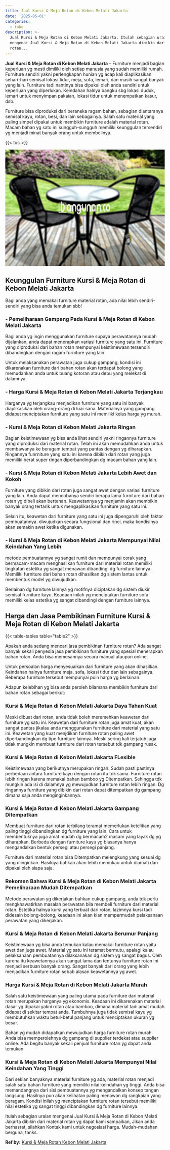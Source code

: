 ```yaml
---
title: Jual Kursi & Meja Rotan di Kebon Melati Jakarta
date: '2025-05-01'
categories:
  - toko
description: >-
  Jual Kursi & Meja Rotan di Kebon Melati Jakarta. Itulah sebagian uraian
  mengenai Jual Kursi & Meja Rotan di Kebon Melati Jakarta dibikin dari material
  rotan...
---
```


**Jual Kursi & Meja Rotan di Kebon Melati Jakarta** – Furniture menjadi bagian keperluan yg mesti dimiliki oleh setiap manusia yang sudah memiliki rumah. Furniture sendiri yakni perlengkapan hunian yg acap kali diaplikasikan sehari-hari semisal lokasi tidur, meja, sofa, lemari, dan masih sangat banyak yang lain. Furniture tadi nantinya bisa dipakai oleh anda sendiri untuk keperluan yang diperlukan. Keindahan halnya bangku sbg lokasi duduk, lemari untuk menyimpan pakaian, lokasi tidur untuk menempatkan kasur, dsb.

Furniture bisa diproduksi dari beraneka ragam bahan, sebagian diantaranya semisal kayu, rotan, besi, dan lain sebagainya. Salah satu material yang paling simpel dipakai untuk membikin furniture adalah material rotan. Macam bahan yg satu ini sungguh-sungguh memiliki keunggulan tersendiri yg menjadi minat banyak orang untuk membelinya.

{{< toc >}}

![Jual Kursi & Meja Rotan di Kebon Melati Jakarta](/images/kursi-meja-rotan-murah36.png)

## Keunggulan Furniture Kursi & Meja Rotan di Kebon Melati Jakarta

Bagi anda yang memakai furniture material rotan, ada nilai lebih sendiri-sendiri yang bisa anda temukan sbb!

### \- Pemeliharaan Gampang Pada Kursi & Meja Rotan di Kebon Melati Jakarta

Bagi anda yg ingin menggunakan furniture supaya perawatannya mudah dijalankan, anda dapat menerapkan variasi furniture yang satu ini. Furniture yang diproduksi dari bahan rotan mempunyai keistimewaan tersendiri dibandingkan dengan ragam furniture yang lain.

Untuk melaksanakan perawatan juga cukup gampang, kondisi ini dikarenakan furniture dari bahan rotan akan terdapat bolong yang memudahkan anda untuk buang kotoran atau debu yang melekat di dalamnya.

### \- Harga Kursi & Meja Rotan di Kebon Melati Jakarta Terjangkau

Harganya yg terjangkau menjadikan furniture yang satu ini banyak diaplikasikan oleh orang-orang di luar sana. Materialnya yang gampang didapat menciptakan furniture yang satu ini memiliki kelas harga yg murah.

### \- Kursi & Meja Rotan di Kebon Melati Jakarta Ringan

Bagian keistimewaan yg bisa anda lihat sendiri yakni ringannya furniture yang diproduksi dari material rotan. Telah ini akan memudahkan anda untuk membawanya ke beragam tempat yang pantas dengan yg diharapkan. Ringannya funrniture yang satu ini karena dibikin dari rotan yang juga memiliki berat super ringan diperbandingkan dg macam bahan yang lain.

### \- Kursi & Meja Rotan di Kebon Melati Jakarta Lebih Awet dan Kokoh

Furniture yang dibikin dari rotan juga sangat awet dengan variasi furniture yang lain. Anda dapat mencobanya sendiri berapa lama furniture dari bahan rotan yg dibeli akan bertahan. Keawetannya yg menjamin akan membikin banyak orang tertarik untuk mengaplikasikan furniture yang satu ini.

Selain itu, keawetan dari furniture yang satu ini juga dipengaruhi oleh faktor pembuatannya. diwujudkan secara fungsional dan rinci, maka kondisinya akan semakin awet ketika digunakan.

### \- Kursi & Meja Rotan di Kebon Melati Jakarta Mempunyai Nilai Keindahan Yang Lebih

metode pembuatannya yg sangat rumit dan mempunyai corak yang bermacam-macam menghasilkan furniture dari material rotan memiliki tingkatan estetika yg sangat menawan dibandingi dg furniture lainnya. Memiliki furniture dari bahan rotan dihasilkan dg sistem lantas untuk membentuk model yg diwujudkan.

Berlainan dg furniture lainnya yg motifnya diciptakan dg sistem diukir semisal furniture kayu. Keadaan inilah yg menciptakan furniture sofa memiliki kelas estetika yg sangat dibandingi dengan furniture lainnya.

## Harga dan Jasa Pembikinan Furniture Kursi & Meja Rotan di Kebon Melati Jakarta

{{< table-tables table="table2" >}}

Apakah anda sedang mencari jasa pembikinan furniture rotan? Ada sangat banyak sekali penyedia jasa pembikinan furniture yang spesial menerapkan bahan rotan. Anda bisa memesannya secara manual ataupun online.

Untuk persoalan harga menyesuaikan dari furniture yang akan dihasilkan. Keindahan halnya furniture meja, sofa, lokasi tidur dan lain sebagainya. Beberapa furniture tersebut mempunyai poin harga yg berlainan.

Adapun kelebihan yg bisa anda peroleh bilamana membikin furniture dari bahan rotan sebagai berikut:

### Kursi & Meja Rotan di Kebon Melati Jakarta Daya Tahan Kuat

Meski dibuat dari rotan, anda tidak boleh meremehkan keawetan dari furniture yg satu ini. Keawetan dari furniture rotan juga amat kuat, akan sangat pantas jikalau anda menggunakan furniture dari material yang satu ini. Keawetan yang kuat menjdikan furniture rotan paling awet diperbandingkan dg tipe furniture lainnya. Meski sering kali terjatuh juga tidak mungkin membuat furniture dari rotan tersebut tdk gampang rusak.

### Kursi & Meja Rotan di Kebon Melati Jakarta FLexible

Keistimewaan yang berikutnya merupakan ringan. Sudah pasti pastinya perbedaan antara furniture kayu dengan rotan itu tdk sama. Furniture rotan lebih ringan karena memakai bahan bamboo yg Ditempatkan. Sehingga tdk mungkin ada isi di dalamnya yg mewujudkan furniture rotan lebih ringan. Dg ringannya furniture yang dibikin dari rotan dapat ditempatkan dg gampang dimana saja anda menginginkannya.

### Kursi & Meja Rotan di Kebon Melati Jakarta Gampang Ditempatkan

Membuat furniture dari rotan terbilang teramat memerlukan ketelitian yang paling tinggi dibandingkan dg furniture yang lain. Cara untuk membentuknya juga amat mudah dg bermacam2 macam yang layak dg yg diharapkan. Berbeda dengan furniture kayu yg biasanya hanya mengandalkan bentuk persegi atau persegi panjang.

Furniture dari material rotan bisa Ditempatkan melengkung yang sesuai dg yang diinginkan. Hasilnya bahkan akan lebih memukau untuk diamati dan dipakai oleh siapa saja.

### Rekomen Bahwa Kursi & Meja Rotan di Kebon Melati Jakarta Pemeliharaan Mudah Ditempatkan

Metode perawatan yg dikerjakan bahkan cukup gampang, anda tdk perlu mengkhawatirkan masalah perawatan bila membeli furniture dari material rotan. Estetika halnya kursi yang terbuat dari rotan, lazimnya kursi tadi didesain bolong-bolong, keadaan ini akan kian mempermudah pelaksanaan perawatan yang dikerjakan.

### Kursi & Meja Rotan di Kebon Melati Jakarta Berumur Panjang

Keistimewaan yg bisa anda temukan kalau memakai furniture rotan yaitu awet dan juga awet. Material yg satu ini teramat bermutu, apalagi kalau pelaksanaan pembuatannya dilaksanakan dg sistem yg sangat bagus. Oleh karena itu keawetannya akan sangat lama dan tentunya furniture rotan ini menjadi serbuan banyak orang. Sangat banyak dari orang yang lebih menjadikan furniture rotan sebab alasan keawetannya yg awet.

### Harga Kursi & Meja Rotan di Kebon Melati Jakarta Murah

Salah satu keistimewaan yang paling utama pada furniture dari material rotan merupakan harganya yg ekonomis. Keadaan ini dikarenakan material dasar yg dipakai yakni rotan atau bamboo, dimana material tadi amat mudah didapat di sekitar tempat anda. Tumbuhnya juga tidak semisal kayu yg membutuhkan waktu betul-betul panjang untuk menciptakan ukuran yg besar.

Bahan yg mudah didapatkan mewujudkan harga furniture rotan murah. Anda bisa memperolehnya dg gampang di supplier terdekat atau supplier online. Ada begitu banyak sekali penjual furniture rotan yg dapat anda temukan.

### Kursi & Meja Rotan di Kebon Melati Jakarta Mempunyai Nilai Keindahan Yang Tinggi

Dari sekian banyaknya material furniture yg ada, material rotan menjadi salah satu bahan furniture yang memiliki nilai keindahan yg tinggi. Anda bisa memandangnya dari sisi pembuatannya yg mengandalkan konsep tangan langsung. Hasilnya pun akan kelihatan paling menawan dg rangkaian yang beragam. Kondisi inilah yg menciptakan furniture rotan tersebut memiliki nilai estetika yg sangat tinggi dibandingkan dg furniture lainnya.

Itulah sebagian uraian mengenai Jual Kursi & Meja Rotan di Kebon Melati Jakarta dibikin dari material rotan yg dapat kami sampaikan, Jikan anda berhasrat, silahkan Kontak kami untuk negosiasi harga. Mudah-mudahan berguna, tanks.

**Ref by:** [Kursi & Meja Rotan Kebon Melati Jakarta](https://id.wikipedia.org/wiki/Kursi)
